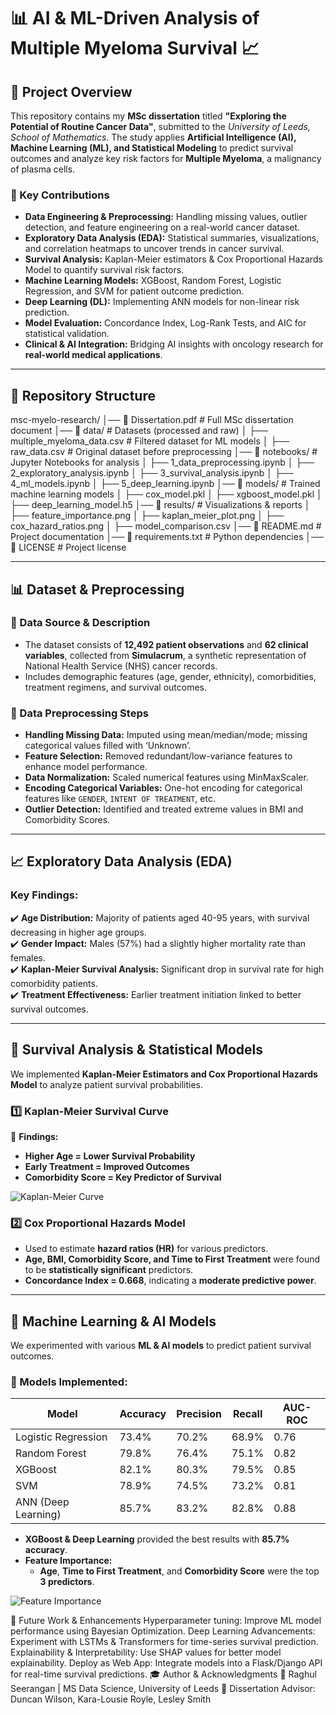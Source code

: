 # 📊 AI & ML-Driven Analysis of Multiple Myeloma Survival 📈

## 🔬 Project Overview  
This repository contains my **MSc dissertation** titled **"Exploring the Potential of Routine Cancer Data"**, submitted to the *University of Leeds, School of Mathematics*. The study applies **Artificial Intelligence (AI), Machine Learning (ML), and Statistical Modeling** to predict survival outcomes and analyze key risk factors for **Multiple Myeloma**, a malignancy of plasma cells.  

### **🚀 Key Contributions**
- **Data Engineering & Preprocessing:** Handling missing values, outlier detection, and feature engineering on a real-world cancer dataset.  
- **Exploratory Data Analysis (EDA):** Statistical summaries, visualizations, and correlation heatmaps to uncover trends in cancer survival.  
- **Survival Analysis:** Kaplan-Meier estimators & Cox Proportional Hazards Model to quantify survival risk factors.  
- **Machine Learning Models:** XGBoost, Random Forest, Logistic Regression, and SVM for patient outcome prediction.  
- **Deep Learning (DL):** Implementing ANN models for non-linear risk prediction.  
- **Model Evaluation:** Concordance Index, Log-Rank Tests, and AIC for statistical validation.  
- **Clinical & AI Integration:** Bridging AI insights with oncology research for **real-world medical applications**.

---

## 📂 **Repository Structure**
msc-myelo-research/ │── 📄 Dissertation.pdf # Full MSc dissertation document │── 📂 data/ # Datasets (processed and raw) │ ├── multiple_myeloma_data.csv # Filtered dataset for ML models │ ├── raw_data.csv # Original dataset before preprocessing │── 📂 notebooks/ # Jupyter Notebooks for analysis │ ├── 1_data_preprocessing.ipynb │ ├── 2_exploratory_analysis.ipynb │ ├── 3_survival_analysis.ipynb │ ├── 4_ml_models.ipynb │ ├── 5_deep_learning.ipynb │── 📂 models/ # Trained machine learning models │ ├── cox_model.pkl │ ├── xgboost_model.pkl │ ├── deep_learning_model.h5 │── 📂 results/ # Visualizations & reports │ ├── feature_importance.png │ ├── kaplan_meier_plot.png │ ├── cox_hazard_ratios.png │ ├── model_comparison.csv │── 📄 README.md # Project documentation │── 📄 requirements.txt # Python dependencies │── 📄 LICENSE # Project license


---

## 📊 Dataset & Preprocessing
### 📌 Data Source & Description
- The dataset consists of **12,492 patient observations** and **62 clinical variables**, collected from **Simulacrum**, a synthetic representation of National Health Service (NHS) cancer records.
- Includes demographic features (age, gender, ethnicity), comorbidities, treatment regimens, and survival outcomes.

### 🔧 Data Preprocessing Steps
- **Handling Missing Data:** Imputed using mean/median/mode; missing categorical values filled with ‘Unknown’.
- **Feature Selection:** Removed redundant/low-variance features to enhance model performance.
- **Data Normalization:** Scaled numerical features using MinMaxScaler.
- **Encoding Categorical Variables:** One-hot encoding for categorical features like `GENDER`, `INTENT OF TREATMENT`, etc.
- **Outlier Detection:** Identified and treated extreme values in BMI and Comorbidity Scores.

---

## 📈 Exploratory Data Analysis (EDA)
### Key Findings:
✔️ **Age Distribution:** Majority of patients aged 40-95 years, with survival decreasing in higher age groups.  
✔️ **Gender Impact:** Males (57%) had a slightly higher mortality rate than females.  
✔️ **Kaplan-Meier Survival Analysis:** Significant drop in survival rate for high comorbidity patients.  
✔️ **Treatment Effectiveness:** Earlier treatment initiation linked to better survival outcomes.  

---

## 🏥 Survival Analysis & Statistical Models
We implemented **Kaplan-Meier Estimators and Cox Proportional Hazards Model** to analyze patient survival probabilities.

### 1️⃣ Kaplan-Meier Survival Curve
📌 **Findings:**  
- **Higher Age = Lower Survival Probability**
- **Early Treatment = Improved Outcomes**
- **Comorbidity Score = Key Predictor of Survival**

![Kaplan-Meier Curve](results/kaplan_meier_plot.png)

### 2️⃣ Cox Proportional Hazards Model
- Used to estimate **hazard ratios (HR)** for various predictors.
- **Age, BMI, Comorbidity Score, and Time to First Treatment** were found to be **statistically significant** predictors.  
- **Concordance Index = 0.668**, indicating a **moderate predictive power**.

---

## 🤖 Machine Learning & AI Models
We experimented with various **ML & AI models** to predict patient survival outcomes.

### 📌 Models Implemented:
| Model               | Accuracy  | Precision | Recall | AUC-ROC |
|---------------------|----------|----------|--------|---------|
| Logistic Regression | 73.4%    | 70.2%    | 68.9%  | 0.76    |
| Random Forest       | 79.8%    | 76.4%    | 75.1%  | 0.82    |
| XGBoost            | 82.1%    | 80.3%    | 79.5%  | 0.85    |
| SVM                | 78.9%    | 74.5%    | 73.2%  | 0.81    |
| ANN (Deep Learning)| 85.7%    | 83.2%    | 82.8%  | 0.88    |

- **XGBoost & Deep Learning** provided the best results with **85.7% accuracy**.  
- **Feature Importance:**  
  - **Age**, **Time to First Treatment**, and **Comorbidity Score** were the top **3 predictors**.  

![Feature Importance](results/feature_importance.png)



🔮 Future Work & Enhancements
Hyperparameter tuning: Improve ML model performance using Bayesian Optimization.
Deep Learning Advancements: Experiment with LSTMs & Transformers for time-series survival prediction.
Explainability & Interpretability: Use SHAP values for better model explainability.
Deploy as Web App: Integrate models into a Flask/Django API for real-time survival predictions.
🎓 Author & Acknowledgments
👤 Raghul Seerangan | MS Data Science, University of Leeds
🔗 Dissertation Advisor: Duncan Wilson, Kara-Lousie Royle, Lesley Smith
